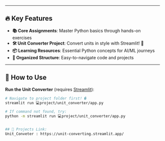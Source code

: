 
---

## 🔥 Key Features
- **📚 Core Assignments**: Master Python basics through hands-on exercises
- **🛠️ Unit Converter Project**: Convert units in style with Streamlit! 🎨
- **📦 Learning Resources**: Essential Python concepts for AI/ML journeys
- **🧩 Organized Structure**: Easy-to-navigate code and projects

---

## 🚦 How to Use
**Run the Unit Converter** (requires [Streamlit](https://streamlit.io)):
```bash
# Navigate to project folder first! �
streamlit run 💻project/unit_converter/app.py

# If command not found, try:
python -m streamlit run 💻project/unit_converter/app.py


## 🚦 Projects Link:
Unit_Conveter : https://unit-converting.streamlit.app/
